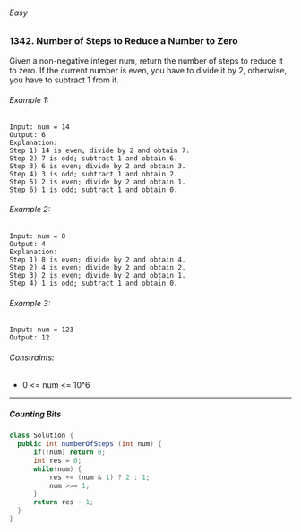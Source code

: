 ###### Easy

### 1342. Number of Steps to Reduce a Number to Zero

Given a non-negative integer num, return the number of steps to reduce it to zero. If the current number is even, you have to divide it by 2, otherwise, you have to subtract 1 from it.

 

###### Example 1:
```
Input: num = 14
Output: 6
Explanation: 
Step 1) 14 is even; divide by 2 and obtain 7. 
Step 2) 7 is odd; subtract 1 and obtain 6.
Step 3) 6 is even; divide by 2 and obtain 3. 
Step 4) 3 is odd; subtract 1 and obtain 2. 
Step 5) 2 is even; divide by 2 and obtain 1. 
Step 6) 1 is odd; subtract 1 and obtain 0.
```
###### Example 2:
```
Input: num = 8
Output: 4
Explanation: 
Step 1) 8 is even; divide by 2 and obtain 4. 
Step 2) 4 is even; divide by 2 and obtain 2. 
Step 3) 2 is even; divide by 2 and obtain 1. 
Step 4) 1 is odd; subtract 1 and obtain 0.
```
###### Example 3:
```
Input: num = 123
Output: 12
```

###### Constraints:

- 0 <= num <= 10^6

***

##### Counting Bits

```java
class Solution {
  public int numberOfSteps (int num) {
      if(!num) return 0;
      int res = 0;
      while(num) {
          res += (num & 1) ? 2 : 1;
          num >>= 1;
      }
      return res - 1;
  }
}
```
